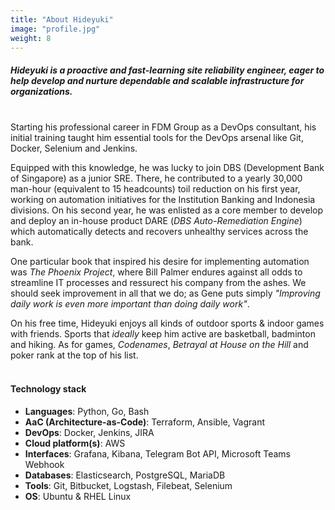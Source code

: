 ```yaml
---
title: "About Hideyuki"
image: "profile.jpg"
weight: 8
---
```


##### Hideyuki is a proactive and fast-learning site reliability engineer, eager to help develop and nurture dependable and scalable infrastructure for organizations. <br>
<br>
Starting his professional career in FDM Group as a DevOps consultant, his initial training taught him essential tools for the DevOps arsenal like Git, Docker, Selenium and Jenkins. <br>

Equipped with this knowledge, he was lucky to join DBS (Development Bank of Singapore) as a junior SRE. There, he contributed to a yearly 30,000 man-hour (equivalent to 15 headcounts) toil reduction on his first year, working on automation initiatives for the Institution Banking and Indonesia divisions. On his second year, he was enlisted as a core member to develop and deploy an in-house product DARE (*DBS Auto-Remediation Engine*) which automatically detects and recovers unhealthy services across the bank. <br>

One particular book that inspired his desire for implementing automation was *The Phoenix Project*, where Bill Palmer endures against all odds to streamline IT processes and ressurect his company from the ashes. We should seek improvement in all that we do; as Gene puts simply *"Improving daily work is even more important than doing daily work"*.<br>

On his free time, Hideyuki enjoys all kinds of outdoor sports & indoor games with friends. Sports that *ideally* keep him active are basketball, badminton and hiking. As for games, *Codenames*, *Betrayal at House on the Hill* and poker rank at the top of his list. <br><br>


#### Technology stack

* **Languages**: Python, Go, Bash
* **AaC (Architecture-as-Code)**: Terraform, Ansible, Vagrant
* **DevOps**: Docker, Jenkins, JIRA
* **Cloud platform(s)**: AWS
* **Interfaces**: Grafana, Kibana, Telegram Bot API, Microsoft Teams Webhook
* **Databases**: Elasticsearch, PostgreSQL, MariaDB
* **Tools**: Git, Bitbucket, Logstash, Filebeat, Selenium
* **OS**: Ubuntu & RHEL Linux

